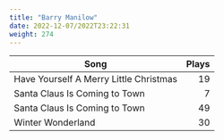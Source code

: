 ```yaml
---
title: "Barry Manilow"
date: 2022-12-07/2022T23:22:31
weight: 274
---
```




 Song | Plays 
----- | -----:
Have Yourself A Merry Little Christmas | 19
Santa Claus Is Coming to Town | 7
Santa Claus Is Coming to Town | 49
Winter Wonderland | 30
